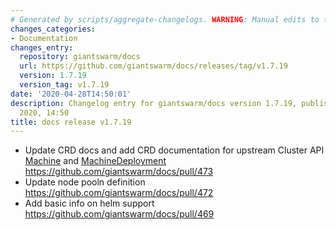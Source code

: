 ```yaml
---
# Generated by scripts/aggregate-changelogs. WARNING: Manual edits to this files will be overwritten.
changes_categories:
- Documentation
changes_entry:
  repository: giantswarm/docs
  url: https://github.com/giantswarm/docs/releases/tag/v1.7.19
  version: 1.7.19
  version_tag: v1.7.19
date: '2020-04-28T14:50:01'
description: Changelog entry for giantswarm/docs version 1.7.19, published on 28 April
  2020, 14:50
title: docs release v1.7.19
---
```


- Update CRD docs and add CRD documentation for upstream Cluster API [Machine](https://docs.giantswarm.io/reference/cp-k8s-api/clusters.cluster.x-k8s.io/) and [MachineDeployment](https://docs.giantswarm.io/reference/cp-k8s-api/machinedeployments.cluster.x-k8s.io/) https://github.com/giantswarm/docs/pull/473
- Update node pooln definition https://github.com/giantswarm/docs/pull/472
- Add basic info on helm support https://github.com/giantswarm/docs/pull/469
